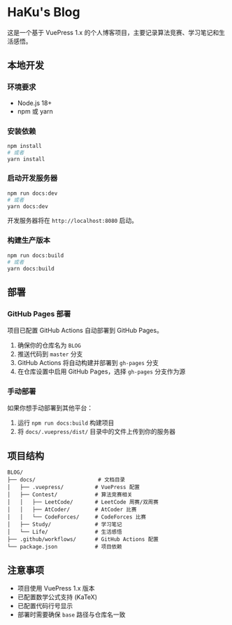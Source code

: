 # HaKu's Blog

这是一个基于 VuePress 1.x 的个人博客项目，主要记录算法竞赛、学习笔记和生活感悟。

## 本地开发

### 环境要求
- Node.js 18+
- npm 或 yarn

### 安装依赖
```bash
npm install
# 或者
yarn install
```

### 启动开发服务器
```bash
npm run docs:dev
# 或者
yarn docs:dev
```

开发服务器将在 `http://localhost:8080` 启动。

### 构建生产版本
```bash
npm run docs:build
# 或者
yarn docs:build
```

## 部署

### GitHub Pages 部署

项目已配置 GitHub Actions 自动部署到 GitHub Pages。

1. 确保你的仓库名为 `BLOG`
2. 推送代码到 `master` 分支
3. GitHub Actions 将自动构建并部署到 `gh-pages` 分支
4. 在仓库设置中启用 GitHub Pages，选择 `gh-pages` 分支作为源

### 手动部署

如果你想手动部署到其他平台：

1. 运行 `npm run docs:build` 构建项目
2. 将 `docs/.vuepress/dist/` 目录中的文件上传到你的服务器

## 项目结构

```
BLOG/
├── docs/                    # 文档目录
│   ├── .vuepress/          # VuePress 配置
│   ├── Contest/            # 算法竞赛相关
│   │   ├── LeetCode/       # LeetCode 周赛/双周赛
│   │   ├── AtCoder/        # AtCoder 比赛
│   │   └── CodeForces/     # CodeForces 比赛
│   ├── Study/              # 学习笔记
│   └── Life/               # 生活感悟
├── .github/workflows/      # GitHub Actions 配置
└── package.json            # 项目依赖
```

## 注意事项

- 项目使用 VuePress 1.x 版本
- 已配置数学公式支持 (KaTeX)
- 已配置代码行号显示
- 部署时需要确保 `base` 路径与仓库名一致
